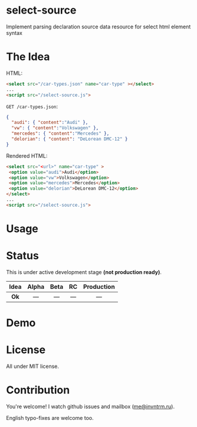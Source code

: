 select-source
=============

Implement parsing declaration source data resource for select html element syntax

# The Idea

HTML:
```html
<select src="/car-types.json" name="car-type" ></select>
...
<script src="/select-source.js">
```

`GET /car-types.json`:
```json
{
  "audi": { "content":"Audi" },
  "vw": { "content":"Volkswagen" },
  "mercedes": { "content":"Mercedes" },
  "delorian": { "content": "DeLorean DMC-12" }
}
```

Rendered HTML:
```html
<select src="<url>" name="car-type" >
 <option value="audi">Audi</option>
 <option value="vw">Volkswagen</option>
 <option value="mercedes">Mercedes</option>
 <option value="delorian">DeLorean DMC-12</option>
</select>
...
<script src="/select-source.js">
```

# Usage


# Status

This is under active development stage **(not production ready)**.

| **Idea** | Alpha | Beta | RC | Production |
|:--------:|:-----:|:----:|:--:|:----------:|
|  **Ok**  |   —   |  —   |  — |      —     |


# Demo

# License

All under MIT license.

# Contribution

You're welcome!
I watch github issues and mailbox (me@invntrm.ru).

English typo-fixes are welcome too.
